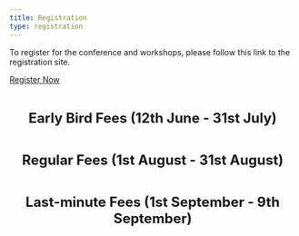 ```yaml
---
title: Registration
type: registration
---
```


To register for the conference and workshops, please follow this link to the registration site.
<div class="flex flex-row w-full justify-center pt-6">
<a class="px-10 py-2 text-gray-200 bg-eusnblue rounded-full shadow-md text-lg hover:bg-gray-800 hover:border-red" href="https://store.gre.ac.uk/conferences-and-events/faculties-schools/fob/eusn-conference/6th-european-conference-on-social-networks" target="_blank">Register Now</a>
</div>
<p>&nbsp;</p>

**<p align="center"><font size="5">Early Bird Fees (12th June - 31st July)</p></font>**
<p>&nbsp;</p>


**<p align="center"><font size="5">Regular Fees (1st August - 31st August)</p></font>**
<p>&nbsp;</p>

**<p align="center"><font size="5">Last-minute Fees (1st September - 9th September)</p></font>**
<p>&nbsp;</p>


